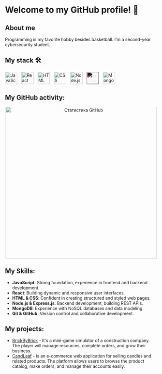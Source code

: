 # Welcome to my GitHub profile! 👋

## About me

Programming is my favorite hobby besides basketball. I'm a second-year cybersecurity student.

## My stack 🛠️

<p align="left">
  <img src="https://cdn.jsdelivr.net/gh/devicons/devicon/icons/javascript/javascript-original.svg" title="JavaScript" alt="JavaScript" width="40" height="40" style="display: inline-block; margin-right: 10px;"/>
  <img src="https://cdn.jsdelivr.net/gh/devicons/devicon/icons/react/react-original.svg" title="React" alt="React" width="40" height="40" style="display: inline-block; margin-right: 10px;"/>
  <img src="https://cdn.jsdelivr.net/gh/devicons/devicon/icons/html5/html5-original.svg" title="HTML" alt="HTML" width="40" height="40" style="display: inline-block; margin-right: 10px;"/>
  <img src="https://cdn.jsdelivr.net/gh/devicons/devicon/icons/css3/css3-original.svg" title="CSS" alt="CSS" width="40" height="40" style="display: inline-block; margin-right: 10px;"/>
  <img src="https://cdn.jsdelivr.net/gh/devicons/devicon/icons/nodejs/nodejs-original.svg" title="Node.js" alt="Node.js" width="40" height="40" style="display: inline-block; margin-right: 10px;"/>
  <img src="https://cdn.jsdelivr.net/gh/devicons/devicon/icons/express/express-original.svg" title="Express.js" alt="Express.js" width="40" height="40" style="display: inline-block; margin-right: 10px; filter: invert(1);"/>
  <img src="https://cdn.jsdelivr.net/gh/devicons/devicon/icons/mongodb/mongodb-original.svg" title="MongoDB" alt="MongoDB" width="40" height="40" style="display: inline-block; margin-right: 10px;"/>
</p>

## My GitHub activity:

<p align="center">
  <img src="https://github-readme-stats.vercel.app/api?username=eragon1x2&theme=radical&show_icons=true&hide_border=true&count_private=true" alt="Статистика GitHub" width="500"/>
</p>

## My Skills:

- **JavaScript**: Strong foundation, experience in frontend and backend development.
- **React**: Building dynamic and responsive user interfaces.
- **HTML & CSS**: Confident in creating structured and styled web pages.
- **Node.js & Express.js**: Backend development, building REST APIs.
- **MongoDB**: Experience with NoSQL databases and data modeling.
- **Git & GitHub**: Version control and collaborative development.

## My projects:

- [BrickByBrick](https://github.com/Eragon1x2/BrickByBrick) - It's a mini-game simulator of a construction company. The player will manage resources, complete orders, and grow their business.
- [CandLeaf](https://github.com/Eragon1x2/candleaf) - is an e-commerce web application for selling candles and related products. The platform allows users to browse the product catalog, make orders, and manage their accounts easily.

